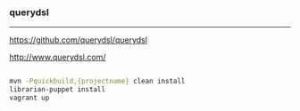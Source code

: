 ### querydsl
---
https://github.com/querydsl/querydsl

http://www.querydsl.com/

```
```

```sh
mvn -Pquickbuild,{projectname} clean install
librarian-puppet install
vagrant up
```

```
```


